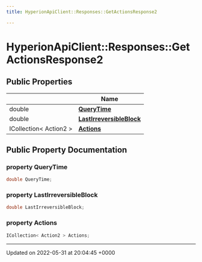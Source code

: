```yaml
---
title: HyperionApiClient::Responses::GetActionsResponse2

---
```


# HyperionApiClient::Responses::GetActionsResponse2





## Public Properties

|                | Name           |
| -------------- | -------------- |
| double | **[QueryTime](/Classes/class_hyperion_api_client_1_1_responses_1_1_get_actions_response2.md#property-querytime)**  |
| double | **[LastIrreversibleBlock](/Classes/class_hyperion_api_client_1_1_responses_1_1_get_actions_response2.md#property-lastirreversibleblock)**  |
| ICollection< Action2 > | **[Actions](/Classes/class_hyperion_api_client_1_1_responses_1_1_get_actions_response2.md#property-actions)**  |

## Public Property Documentation

### property QueryTime

```csharp
double QueryTime;
```


### property LastIrreversibleBlock

```csharp
double LastIrreversibleBlock;
```


### property Actions

```csharp
ICollection< Action2 > Actions;
```


-------------------------------

Updated on 2022-05-31 at 20:04:45 +0000